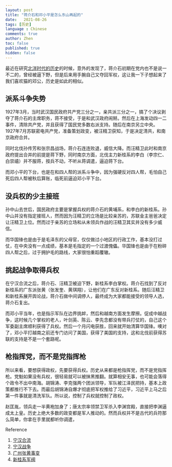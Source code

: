 ```yaml
---
layout: post
title: "蒋介石和邓小平是怎么东山再起的"
date:   2021-08-26
tags: [历史]
language : Chinese
comments: true
author: Zhen
toc: false
published: true
hidden: false
---
```

最近在研究[北洋时代的历史](/北洋时代的编年史和人物记)的时候，意外的发现了，蒋介石初期在党内也不是说一不二的，曾经被逼下野，但是后来用手腕自己又夺回军权，这让我一下子想起来了我们喜欢猫的邓公，历史是如此的相似。

## 派系斗争失势

1927年3月，当时武汉国民政府共产党三分之一，亲共派三分之一，搞了个决议剥夺了蒋介石的主席职务，蒋不接受，于是和武汉政府闹掰。然后在上海发动四一二事件，清除共产党，并且获得了国民党多数右派支持。随后在南京另立中央。1927年7月苏联密电共产党，准备策划政变，被汪精卫获知，于是决定清共，和南京政府合并。

同时北伐孙传芳和张宗昌战场，蒋介石连连败退，威信大降。而汪精卫此时和南京政府提出合并的前提是蒋下野，同时南京方面，北伐主力新桂系的李白（李宗仁、白崇禧）并不服蒋，按兵不动，不听从蒋调遣，逼迫蒋下台。

而邓小平的下台，也是在和四人帮的派系斗争中，因为强硬反对四人帮，毛怕自己死后四人帮被秋后算账，临死前逼迫邓小平下台。

## 没兵权的少主接班

孙中山去世后，国民政府主要是掌握兵权的蒋介石的黄埔系，和李白的新桂系。孙中山并没有指定接班人，然而因为汪精卫的立场是比较亲苏的，苏联金主爸爸决定让汪精卫上位。然而过于亲苏的立场和从未领兵作战的汪精卫其实并没有多少威信。

而华国锋也是由于是毛泽东的父母官，仅仅做过小地区的行政工作，基本没打过仗，在中央没有一点成绩，基本是毛指定的一个过渡傀儡。华国锋也是由于在粉碎四人帮之后，过于拥护毛的路线，大家很怕重蹈覆辙。

## 挑起战争取得兵权

在宁汉合流之后，蒋介石、汪精卫被迫下野，新桂系李白掌权。蒋介石找到了反对新桂系的广东派张黄（张发奎、黄琪翔），让他们在广东反对新桂系。随后汪精卫和新桂系展开舆论战，蒋介石做中间调停人，最终成为大家都能接受的领导人选，蒋介石复出。

而邓小平当年，也是指示军队在边界挑衅，然后和越南方面发生摩擦。促成中越战争，这时候几个掌权的老人，叶剑英、陈云、李先念都没有带兵打仗的，自己这个军委副主席顺利获得了兵权。然后一个月闪电获胜，回来就开始清算华国锋。噢对了，邓小平打越南之前还专门访问了美国，获得了美国的支持，这和北伐前获得苏联的支持是不是一个套路呢。 

## 枪指挥党，而不是党指挥枪

所以来看，要想获得政权，先要获得兵权。历史从来都是枪指挥党，而不是党指挥枪。党魁如果没有兵权，很轻易就可以被抹黑推翻。就算相安无事，也可能会落得个政令不出中南海。胡锦涛、李克强两个团派领导，军队被江泽民把持，基本上政策都推行不下去。而最后胡锦涛自爆才彻底把军权推给了习近平，习近平上马之后第一件事就是清洗军队。所以说，控制了兵权就控制了政权。

赵匡胤，领兵走一半黄袍加身了；唐太宗率领禁卫军杀入李渊宫殿，直接把李渊逼成太上皇。历史上绝大多数的政变都是军人推动的。然而兵权并不是古代的兵符那么简单，你拿在手里就都听你调遣，


Reference

 1. [宁汉合流](https://zh.wikipedia.org/wiki/%E5%AF%A7%E6%BC%A2%E5%90%88%E6%B5%81#cite_note-3)
 2. [宁汉战争](https://zh.wikipedia.org/wiki/%E5%AE%81%E6%B1%89%E6%88%98%E4%BA%89)
 3. [广州张黄事变](https://zh.wikipedia.org/wiki/%E5%B9%BF%E5%B7%9E%E5%BC%A0%E9%BB%84%E4%BA%8B%E5%8F%98)
 4. [新桂系军阀](https://zh.wikipedia.org/wiki/%E6%96%B0%E6%A1%82%E7%B3%BB#%E4%B8%BB%E8%A6%81%E4%BA%BA%E7%89%A9)

<!--stackedit_data:
eyJoaXN0b3J5IjpbLTYzNjA4MjgxOSwxODE3OTE4MjI0LDE4Mz
MxNDUwMTMsLTcxMDc3MTMxNywyNjYxMDI1OTUsMTM2NDU1Njk4
MSwyMDU5MjgxNjQ4LDc5MzQwODY1NywxMTM2Nzk5MjIzLDc2NT
QxNzUzMiwxMzEzNDc3OTAxLDUxNjg2NTM1NCwxNzcwMjY3NTg3
LC0xODI0OTkxNzc5XX0=
-->